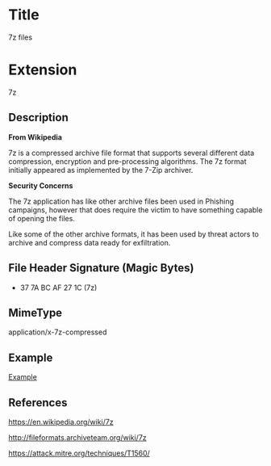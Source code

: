 # Title

7z files

# Extension

7z

## Description

**From Wikipedia**

7z is a compressed archive file format that supports several different data compression, encryption and pre-processing algorithms. The 7z format initially appeared as implemented by the 7-Zip archiver. 

**Security Concerns**

The 7z application has like other archive files been used in Phishing campaigns, however that does require the victim to have something capable of opening the files.

Like some of the other archive formats, it has been used by threat actors to archive and compress data ready for exfiltration.

## File Header Signature (Magic Bytes)

- 37 7A BC AF 27 1C	 (7z)
 

## MimeType

application/x-7z-compressed

## Example

[Example](../../../FileExamples/raw/main/ExampleFiles/example.7z)

## References

https://en.wikipedia.org/wiki/7z

http://fileformats.archiveteam.org/wiki/7z

https://attack.mitre.org/techniques/T1560/

